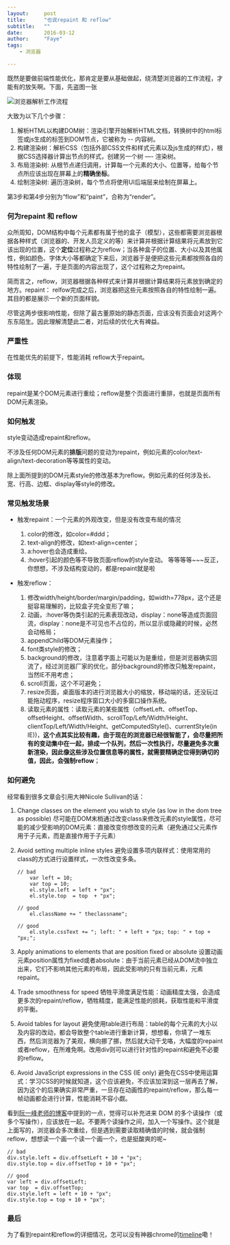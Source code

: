 ```yaml
---
layout:     post
title:      "也说repaint 和 reflow"
subtitle:   ""
date:       2016-03-12
author:     "Faye"
tags:
    - 浏览器

---
```


既然是要做前端性能优化，那肯定是要从基础做起，绕清楚浏览器的工作流程，才能有的放矢啊。下面，先盗图一张

![浏览器解析工作流程](http://s16.mogucdn.com/p2/161205/upload_409lik3ihd0ide2k7gdd8870gj7ab_792x259.png)

大致为以下几个步骤：

1. 解析HTML以构建DOM树：渲染引擎开始解析HTML文档，转换树中的html标签或js生成的标签到DOM节点，它被称为 -- 内容树。
2. 构建渲染树：解析CSS（包括外部CSS文件和样式元素以及js生成的样式），根据CSS选择器计算出节点的样式，创建另一个树 —- 渲染树。
3. 布局渲染树: 从根节点递归调用，计算每一个元素的大小、位置等，给每个节点所应该出现在屏幕上的**精确坐标**。
4. 绘制渲染树: 遍历渲染树，每个节点将使用UI后端层来绘制在屏幕上。

第3步和第4步分别为“flow”和“paint”，合称为“render”。

### 何为repaint 和 reflow

众所周知，DOM结构中每个元素都有属于他的盒子（模型），这些都需要浏览器根据各种样式（浏览器的、开发人员定义的等）来计算并根据计算结果将元素放到它该出现的位置，这个**定位**过程称之为reflow；当各种盒子的位置、大小以及其他属性，例如颜色、字体大小等都确定下来后，浏览器于是便把这些元素都按照各自的特性绘制了一遍，于是页面的内容出现了，这个过程称之为repaint。 

简而言之，reflow，浏览器根据各种样式来计算并根据计算结果将元素放到确定的地方。repaint： relfow完成之后，浏览器把这些元素按照各自的特性绘制一遍。其目的都是展示一个新的页面样貌。

尽管这两步很影响性能，但除了最古董原始的静态页面，应该没有页面会对这两个东东陌生。因此理解清楚此二者，对后续的优化大有裨益。

### 严重性

在性能优先的前提下，性能消耗 reflow大于repaint。

### 体现

repaint是某个DOM元素进行重绘；reflow是整个页面进行重排，也就是页面所有DOM元素渲染。

### 如何触发

style变动造成repaint和reflow。

不涉及任何DOM元素的**排版**问题的变动为repaint，例如元素的color/text-align/text-decoration等等属性的变动。

除上面所提到的DOM元素style的修改基本为reflow。例如元素的任何涉及长、宽、行高、边框、display等style的修改。

### 常见触发场景

- 触发repaint：一个元素的外观改变，但是没有改变布局的情况

	1. color的修改，如color=#ddd；
	2. text-align的修改，如text-align=center；
	3. a:hover也会造成重绘。
	4. :hover引起的颜色等不导致页面reflow的style变动。
	等等等等~~~反正，你想想，不涉及结构变动的，都是repaint就是啦

- 触发reflow：

	1. 修改width/height/border/margin/padding，如width=778px，这个还是挺容易理解的，比较盒子完全变形了嘛；
	2. 动画，:hover等伪类引起的元素表现改动，display：none等造成页面回流，display：none是不可见也不占位的，所以显示或隐藏的时候，必然会动格局；
	3. appendChild等DOM元素操作；
	3. font类style的修改；
	4. background的修改，注意着字面上可能以为是重绘，但是浏览器确实回流了，经过浏览器厂家的优化，部分background的修改只触发repaint，当然IE不用考虑；
	5. scroll页面，这个不可避免；
	6. resize页面，桌面版本的进行浏览器大小的缩放，移动端的话，还没玩过能拖动程序，resize程序窗口大小的多窗口操作系统。
	8. 读取元素的属性：读取元素的某些属性（offsetLeft、offsetTop、offsetHeight、offsetWidth、scrollTop/Left/Width/Height、clientTop/Left/Width/Height、getComputedStyle()、currentStyle(in IE))，**这个点其实比较有趣，由于现在的浏览器已经很智能了，会尽量把所有的变动集中在一起，排成一个队列，然后一次性执行，尽量避免多次重新渲染，因此像这些涉及位置信息等的属性，就需要精确定位得到确切的值，因此，会强制reflow**；

### 如何避免
经常看到很多文章会引用大神Nicole Sullivan的话：

1. Change classes on the element you wish to style (as low in the dom tree as possible) 尽可能在DOM末梢通过改变class来修改元素的style属性，尽可能的减少受影响的DOM元素：直接改变你想改变的元素（避免通过父元素作用于子元素，而是直接作用于子元素）
2. Avoid setting multiple inline styles 避免设置多项内联样式：使用常用的class的方式进行设置样式，一次性改变多条。

	```
	// bad
		var left = 10;
		var top = 10;
		el.style.left = left + "px";
		el.style.top  = top  + "px";
		
	// good 
		el.className += " theclassname";
		
	// good
		el.style.cssText += "; left: " + left + "px; top: " + top + "px;";
	```
3. Apply animations to elements that are position fixed or absolute 设置动画元素position属性为fixed或者absolute：由于当前元素已经从DOM流中独立出来，它们不影响其他元素的布局，因此受影响的只有当前元素，元素repaint。
4. Trade smoothness for speed 牺牲平滑度满足性能：动画精度太强，会造成更多次的repaint/reflow，牺牲精度，能满足性能的损耗，获取性能和平滑度的平衡。
5. Avoid tables for layout 避免使用table进行布局：table的每个元素的大小以及内容的改动，都会导致整个table进行重新计算，想想看，你填了一堆东西，然后浏览器为了美观，横向挪了挪，然后就大动干戈咯，大幅度的repaint或者reflow，在所难免啊。改用div则可以进行针对性的repaint和避免不必要的reflow。
6. Avoid JavaScript expressions in the CSS (IE only) 避免在CSS中使用运算式：学习CSS的时候就知道，这个应该避免，不应该加深到这一层再去了解，因为这个的后果确实非常严重，一旦存在动画性的repaint/reflow，那么每一帧动画都会进行计算，性能消耗不容小觑。

看到[阮一峰老师的博客](http://www.ruanyifeng.com/blog/2015/09/web-page-performance-in-depth.html)中提到的一点，觉得可以补充进来
DOM 的多个读操作（或多个写操作），应该放在一起。不要两个读操作之间，加入一个写操作。这个就是上面写的，浏览器会多次重绘，但是遇到需要读取精确值的时候，就会强制reflow，想想读一个画一个读一个画一个，也是挺酸爽的呢~

```
// bad
div.style.left = div.offsetLeft + 10 + "px";
div.style.top = div.offsetTop + 10 + "px";

// good
var left = div.offsetLeft;
var top  = div.offsetTop;
div.style.left = left + 10 + "px";
div.style.top = top + 10 + "px";
```

### 最后
为了看到repaint和reflow的详细情况，怎可以没有神器chrome的[timeline](https://developers.google.com/web/tools/chrome-devtools/evaluate-performance/timeline-tool?utm_source=dcc&utm_medium=redirect&utm_campaign=2016q3)嘞！


